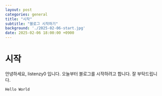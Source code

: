 ```yaml
---
layout: post
categories: general
title: "시작"
subtitle: "블로그 시작하기"
background: './2025-02-06-start.jpg'
date: 2025-02-06 18:00:00 +0900
---
```


# 시작

안녕하세요, listenzy0 입니다.
오늘부터 블로그를 시작하려고 합니다.
잘 부탁드립니다.

`Hello World`
